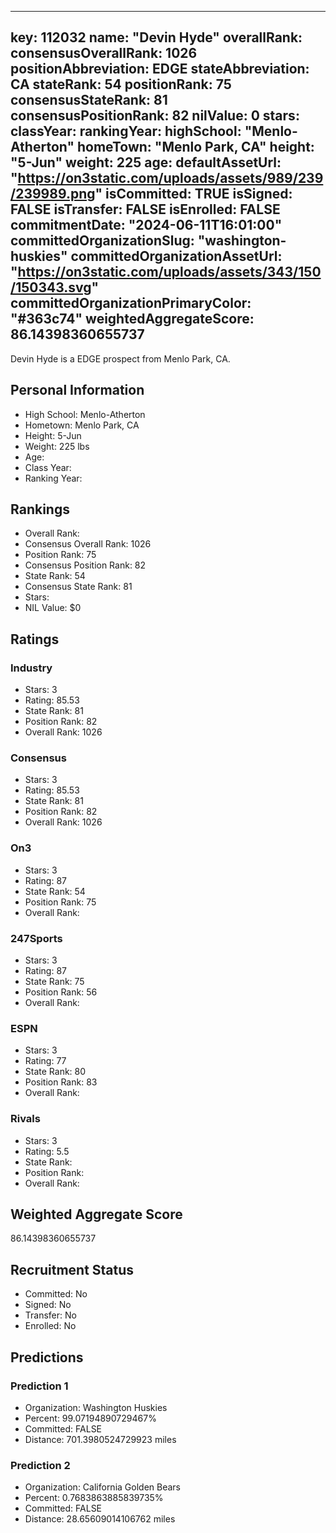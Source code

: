 ---
  key: 112032
  name: "Devin Hyde"
  overallRank: 
  consensusOverallRank: 1026
  positionAbbreviation: EDGE
  stateAbbreviation: CA
  stateRank: 54
  positionRank: 75
  consensusStateRank: 81
  consensusPositionRank: 82
  nilValue: 0
  stars: 
  classYear: 
  rankingYear: 
  highSchool: "Menlo-Atherton"
  homeTown: "Menlo Park, CA"
  height: "5-Jun"
  weight: 225
  age: 
  defaultAssetUrl: "https://on3static.com/uploads/assets/989/239/239989.png"
  isCommitted: TRUE
  isSigned: FALSE
  isTransfer: FALSE
  isEnrolled: FALSE
  commitmentDate: "2024-06-11T16:01:00"
  committedOrganizationSlug: "washington-huskies"
  committedOrganizationAssetUrl: "https://on3static.com/uploads/assets/343/150/150343.svg"
  committedOrganizationPrimaryColor: "#363c74"
  weightedAggregateScore: 86.14398360655737
  ---
  
  Devin Hyde is a EDGE prospect from Menlo Park, CA.
  
  ## Personal Information
  - High School: Menlo-Atherton
  - Hometown: Menlo Park, CA
  - Height: 5-Jun
  - Weight: 225 lbs
  - Age: 
  - Class Year: 
  - Ranking Year: 
  
  ## Rankings
  - Overall Rank: 
  - Consensus Overall Rank: 1026
  - Position Rank: 75
  - Consensus Position Rank: 82
  - State Rank: 54
  - Consensus State Rank: 81
  - Stars: 
  - NIL Value: $0
  
  ## Ratings
  
  ### Industry
  - Stars: 3
  - Rating: 85.53
  - State Rank: 81
  - Position Rank: 82
  - Overall Rank: 1026
  
  ### Consensus
  - Stars: 3
  - Rating: 85.53
  - State Rank: 81
  - Position Rank: 82
  - Overall Rank: 1026
  
  ### On3
  - Stars: 3
  - Rating: 87
  - State Rank: 54
  - Position Rank: 75
  - Overall Rank: 
  
  ### 247Sports
  - Stars: 3
  - Rating: 87
  - State Rank: 75
  - Position Rank: 56
  - Overall Rank: 
  
  ### ESPN
  - Stars: 3
  - Rating: 77
  - State Rank: 80
  - Position Rank: 83
  - Overall Rank: 
  
  ### Rivals
  - Stars: 3
  - Rating: 5.5
  - State Rank: 
  - Position Rank: 
  - Overall Rank: 
  
  ## Weighted Aggregate Score
  86.14398360655737
  
  ## Recruitment Status
  - Committed: No
  - Signed: No
  - Transfer: No
  - Enrolled: No
  
  
  
  ## Predictions
  
  ### Prediction 1
  - Organization: Washington Huskies
  - Percent: 99.07194890729467%
  - Committed: FALSE
  - Distance: 701.3980524729923 miles
  
  ### Prediction 2
  - Organization: California Golden Bears
  - Percent: 0.7683863885839735%
  - Committed: FALSE
  - Distance: 28.65609014106762 miles
  